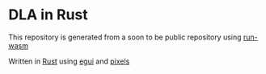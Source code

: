 # DLA in Rust
This repository is generated from a soon to be public repository using [run-wasm](https://github.com/rukai/cargo-run-wasm)

Written in [Rust](https://github.com/rust-lang/rust) using [egui](https://github.com/emilk/egui) and [pixels](https://github.com/parasyte/pixels)